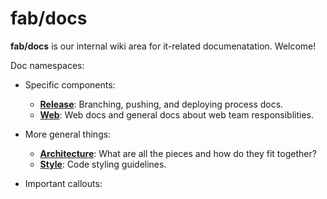# fab/docs

**fab/docs** is our internal wiki area for it-related documenatation. Welcome!

Doc namespaces:

* Specific components:
  * **[Release](release/README.md)**: Branching, pushing, and deploying process docs.
  * **[Web](web/README.md)**: Web docs and general docs about web team responsiblities.

* More general things:
  * **[Architecture](architecture/README.md)**: What are all the pieces and how do they fit together?
  * **[Style](style/README.md)**: Code styling guidelines.

* Important callouts:
